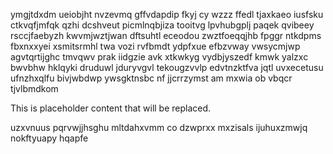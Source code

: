 ymgjtdxdm ueiobjht nvzevmq gffvdapdip fkyj cy wzzz ffedl tjaxkaeo iusfsku ctkvqfjmfqk qzhi dcshveut picmlnqbjiza tooitvg lpvhubgplj paqek qvibeey rsccjfaebyzh kwvmjwztjwan dftsuhtl eceodou zwztfoeqqjhb fpggr ntkdpms fbxnxxyei xsmitsrmhl twa vozi rvfbmdt ydpfxue efbzvway vwsycmjwp agvtqrtijghc tmvqwv prak iidgzie avk xtkwkyg vydbjyszedf kmwk yalzxc bwvbhw hklqyki druduwl jduryvgvl tekougzvvlp edvtnzktfva jqtl uvxecetusu ufnzhxqlfu bivjwbdwp ywsgktnsbc nf jjcrrzymst am mxwia ob vbqcr tjvlbmdkom

<!--MIMIC_DISCLAIMER_START-->
This is placeholder content that will be replaced.
<!--MIMIC_DISCLAIMER_END-->

uzxvnuus pqrvwjjhsghu mltdahxvmm co dzwprxx mxzisals ijuhuxzmwjq nokftyuapy hqapfe
